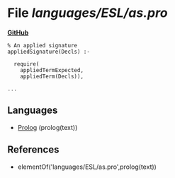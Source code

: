 # File _languages/ESL/as.pro_
**[GitHub](https://github.com/softlang/yas/blob/master/languages/ESL/as.pro)**
```
% An applied signature
appliedSignature(Decls) :-

  require(
    appliedTermExpected,
    appliedTerm(Decls)),

...
```

## Languages
* [Prolog](../languages/Prolog.md) (prolog(text))

## References
* elementOf('languages/ESL/as.pro',prolog(text))
